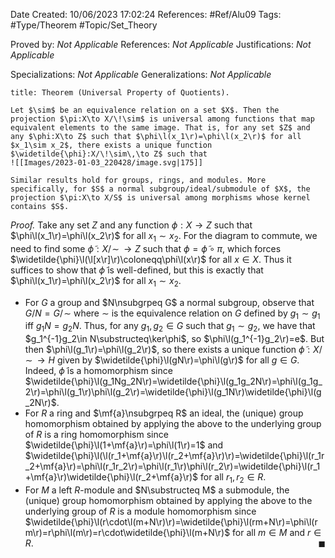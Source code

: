 <div class="topSpace"></div>

Date Created: 10/06/2023 17:02:24
References: #Ref/Alu09
Tags: #Type/Theorem #Topic/Set_Theory

Proved by: <i>Not Applicable</i>
References: <i>Not Applicable</i>
Justifications: <i>Not Applicable</i>

Specializations: <i>Not Applicable</i>
Generalizations: <i>Not Applicable</i>

``` ad-Theorem
title: Theorem (Universal Property of Quotients).

Let $\sim$ be an equivalence relation on a set $X$. Then the projection $\pi:X\to X/\!\sim$ is universal among functions that map equivalent elements to the same image. That is, for any set $Z$ and any $\phi:X\to Z$ such that $\phi\l(x_1\r)=\phi\l(x_2\r)$ for all $x_1\sim x_2$, there exists a unique function $\widetilde{\phi}:X/\!\sim\,\to Z$ such that
![[Images/2023-01-03_220428/image.svg|175]]

Similar results hold for groups, rings, and modules. More specifically, for $S$ a normal subgroup/ideal/submodule of $X$, the projection $\pi:X\to X/S$ is universal among morphisms whose kernel contains $S$.

```

<i>Proof.</i> Take any set $Z$ and any function $\phi:X\to Z$ such that $\phi\l(x_1\r)=\phi\l(x_2\r)$ for all $x_1\sim x_2$. For the diagram to commute, we need to find some $\widetilde{\phi}:X/\!\sim\,\to Z$ such that $\phi=\widetilde{\phi}\circ\pi$, which forces $\widetilde{\phi}\l(\l[x\r]\r)\coloneqq\phi\l(x\r)$ for all $x\in X$. Thus it suffices to show that $\widetilde{\phi}$ is well-defined, but this is exactly that $\phi\l(x_1\r)=\phi\l(x_2\r)$ for all $x_1\sim x_2$.
* For $G$ a group and $N\nsubgrpeq G$ a normal subgroup, observe that $G/N=G/\!\sim$ where $\sim$ is the equivalence relation on $G$ defined by $g_1\sim g_1$ iff $g_1N=g_2N$. Thus, for any $g_1,g_2\in G$ such that $g_1\sim g_2$, we have that $g_1^{-1}g_2\in N\substructeq\ker\phi$, so $\phi\l(g_1^{-1}g_2\r)=e$. But then $\phi\l(g_1\r)=\phi\l(g_2\r)$, so there exists a unique function $\widetilde{\phi}:X/\!\sim\,\to H$ given by $\widetilde{\phi}\l(gN\r)=\phi\l(g\r)$ for all $g\in G$. Indeed, $\widetilde{\phi}$ is a homomorphism since $\widetilde{\phi}\l(g_1Ng_2N\r)=\widetilde{\phi}\l(g_1g_2N\r)=\phi\l(g_1g_2\r)=\phi\l(g_1\r)\phi\l(g_2\r)=\widetilde{\phi}\l(g_1N\r)\widetilde{\phi}\l(g_2N\r)$.
* For $R$ a ring and $\mf{a}\nsubgrpeq R$ an ideal, the (unique) group homomorphism obtained by applying the above to the underlying group of $R$ is a ring homomorphism since $\widetilde{\phi}\l(1+\mf{a}\r)=\phi\l(1\r)=1$ and $\widetilde{\phi}\l(\l(r_1+\mf{a}\r)\l(r_2+\mf{a}\r)\r)=\widetilde{\phi}\l(r_1r_2+\mf{a}\r)=\phi\l(r_1r_2\r)=\phi\l(r_1\r)\phi\l(r_2\r)=\widetilde{\phi}\l(r_1+\mf{a}\r)\widetilde{\phi}\l(r_2+\mf{a}\r)$ for all $r_1,r_2\in R$.
* For $M$ a left $R$-module and $N\substructeq M$ a submodule, the (unique) group homomorphism obtained by applying the above to the underlying group of $R$ is a module homomorphism since $\widetilde{\phi}\l(r\cdot\l(m+N\r)\r)=\widetilde{\phi}\l(rm+N\r)=\phi\l(rm\r)=r\phi\l(m\r)=r\cdot\widetilde{\phi}\l(m+N\r)$ for all $m\in M$ and $r\in R$.<span style="float:right;">$\blacksquare$</span>
